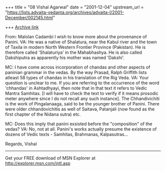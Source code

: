 +++
title = "08 Vishal Agarwal"
date = "2001-12-04"
upstream_url = "https://lists.advaita-vedanta.org/archives/advaita-l/2001-December/002145.html"

+++
[Archive link](https://lists.advaita-vedanta.org/archives/advaita-l/2001-December/002145.html)

From: Malolan Cadambi <malolan at IASTATE.EDU>
I wish to know more about the provenance of Panini.
VA: He was a native of Shalatura, near the Kabul river and the town of
Taxila in modern North Western Frontier Province (Pakistan). He is therefore
called 'Shalaturiya' in the Mahabhashya. He is also called Dakshiputra as
apparently his mother was named 'Dakshi'.

MC: I have come across incorporation of chandas and other aspects of
paninian grammar in the vedas. By the way Prasad, Ralph Griffith lists
atleast 58 types of chandas in his translation of the Rig Veda.
VA: Your question is unclear to me. If you are referring to the occurrence
of the word 'chhandas' in Ashtadhyayi, then note that in that text it refers
to Vedic Mantra Samhitas. [I will have to check the text to verify if it
means prosodic meter anywhere since I do not recall any such instance]. The
Chhandivichiti is the work of Pingalanaaga, said to be the younger brother
of Panini. There were older chhandovichitis as well of Saitava, Patanjali
(now found as the first chapter of the Nidana sutra) etc.

MC: Does this imply that panini exsisted before the "composition" of the
vedas?
VA: No, not at all. Panini's works actually presume the existence of dozens
of Vedic texts - Samhitas, Brahmanas, Kalpasutras...

Regards,
Vishal

_________________________________________________________________
Get your FREE download of MSN Explorer at http://explorer.msn.com/intl.asp

